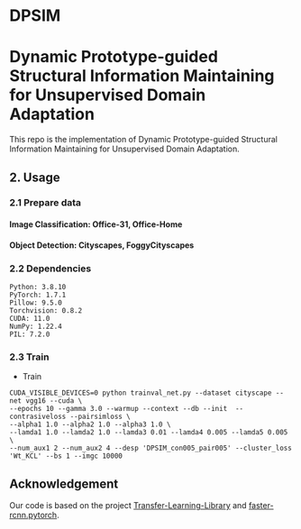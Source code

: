 # DPSIM

# Dynamic Prototype-guided Structural Information Maintaining for Unsupervised Domain Adaptation
This repo is the implementation of Dynamic Prototype-guided Structural Information Maintaining for Unsupervised Domain Adaptation.

## 2. Usage
### 2.1 Prepare data
#### Image Classification: Office-31, Office-Home
#### Object Detection: Cityscapes, FoggyCityscapes


### 2.2 Dependencies

	Python: 3.8.10
	PyTorch: 1.7.1
	Pillow: 9.5.0
	Torchvision: 0.8.2
	CUDA: 11.0
	NumPy: 1.22.4
	PIL: 7.2.0

### 2.3 Train

- Train
```
CUDA_VISIBLE_DEVICES=0 python trainval_net.py --dataset cityscape --net vgg16 --cuda \
--epochs 10 --gamma 3.0 --warmup --context --db --init  --contrasiveloss --pairsimloss \
--alpha1 1.0 --alpha2 1.0 --alpha3 1.0 \
--lamda1 1.0 --lamda2 1.0 --lamda3 0.01 --lamda4 0.005 --lamda5 0.005 \
--num_aux1 2 --num_aux2 4 --desp 'DPSIM_con005_pair005' --cluster_loss 'Wt_KCL' --bs 1 --imgc 10000 
```

## Acknowledgement
Our code is based on the project [Transfer-Learning-Library](https://github.com/thuml/Transfer-Learning-Library) and [faster-rcnn.pytorch](https://github.com/jwyang/faster-rcnn.pytorch).

